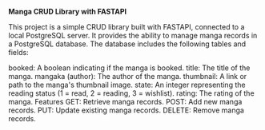 **Manga CRUD Library with FASTAPI**

This project is a simple CRUD library built with FASTAPI, connected to a local PostgreSQL server. It provides the ability to manage manga records in a PostgreSQL database. The database includes the following tables and fields:

booked: A boolean indicating if the manga is booked.
title: The title of the manga.
mangaka (author): The author of the manga.
thumbnail: A link or path to the manga's thumbnail image.
state: An integer representing the reading status (1 = read, 2 = reading, 3 = wishlist).
rating: The rating of the manga.
Features
GET: Retrieve manga records.
POST: Add new manga records.
PUT: Update existing manga records.
DELETE: Remove manga records.

